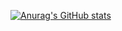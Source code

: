 [![Anurag's GitHub stats](https://github-readme-stats.vercel.app/api?username=KingOfThePing)](https://github.com/KingOfThePing/github-readme-stats)

<!--
**KingOfThePing/KingOfThePing** is a ✨ _special_ ✨ repository because its `README.md` (this file) appears on your GitHub profile.

Here are some ideas to get you started:

- 🔭 I’m currently working on ...
- 🌱 I’m currently learning ...
- 👯 I’m looking to collaborate on ...
- 🤔 I’m looking for help with ...
- 💬 Ask me about ...
- 📫 How to reach me: ...
- 😄 Pronouns: ...
- ⚡ Fun fact: ...
-->
